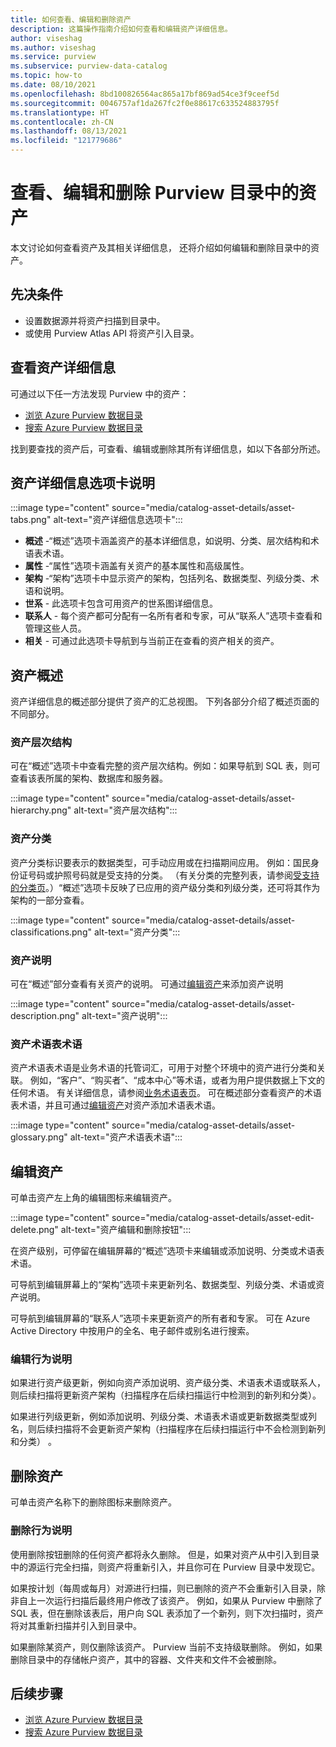 ```yaml
---
title: 如何查看、编辑和删除资产
description: 这篇操作指南介绍如何查看和编辑资产详细信息。
author: viseshag
ms.author: viseshag
ms.service: purview
ms.subservice: purview-data-catalog
ms.topic: how-to
ms.date: 08/10/2021
ms.openlocfilehash: 8bd100826564ac865a17bf869ad54ce3f9ceef5d
ms.sourcegitcommit: 0046757af1da267fc2f0e88617c633524883795f
ms.translationtype: HT
ms.contentlocale: zh-CN
ms.lasthandoff: 08/13/2021
ms.locfileid: "121779686"
---
```

# <a name="view-edit-and-delete-assets-in-purview-catalog"></a>查看、编辑和删除 Purview 目录中的资产

本文讨论如何查看资产及其相关详细信息， 还将介绍如何编辑和删除目录中的资产。

## <a name="prerequisites"></a>先决条件

- 设置数据源并将资产扫描到目录中。
- 或使用 Purview Atlas API 将资产引入目录。 

## <a name="viewing-asset-details"></a>查看资产详细信息

可通过以下任一方法发现 Purview 中的资产：
- [浏览 Azure Purview 数据目录](how-to-browse-catalog.md)
- [搜索 Azure Purview 数据目录](how-to-search-catalog.md)

找到要查找的资产后，可查看、编辑或删除其所有详细信息，如以下各部分所述。

## <a name="asset-details-tabs-explained"></a>资产详细信息选项卡说明

:::image type="content" source="media/catalog-asset-details/asset-tabs.png" alt-text="资产详细信息选项卡":::

- **概述** -“概述”选项卡涵盖资产的基本详细信息，如说明、分类、层次结构和术语表术语。
- **属性** -“属性”选项卡涵盖有关资产的基本属性和高级属性。
- **架构** -“架构”选项卡中显示资产的架构，包括列名、数据类型、列级分类、术语和说明。
- **世系** - 此选项卡包含可用资产的世系图详细信息。
- **联系人** - 每个资产都可分配有一名所有者和专家，可从“联系人”选项卡查看和管理这些人员。
- **相关** - 可通过此选项卡导航到与当前正在查看的资产相关的资产。 

## <a name="asset-overview"></a>资产概述
资产详细信息的概述部分提供了资产的汇总视图。 下列各部分介绍了概述页面的不同部分。

### <a name="asset-hierarchy"></a>资产层次结构

可在“概述”选项卡中查看完整的资产层次结构。例如：如果导航到 SQL 表，则可查看该表所属的架构、数据库和服务器。

:::image type="content" source="media/catalog-asset-details/asset-hierarchy.png" alt-text="资产层次结构":::

### <a name="asset-classifications"></a>资产分类

资产分类标识要表示的数据类型，可手动应用或在扫描期间应用。 例如：国民身份证号码或护照号码就是受支持的分类。 （有关分类的完整列表，请参阅[受支持的分类页](supported-classifications.md)。）“概述”选项卡反映了已应用的资产级分类和列级分类，还可将其作为架构的一部分查看。

:::image type="content" source="media/catalog-asset-details/asset-classifications.png" alt-text="资产分类":::

### <a name="asset-description"></a>资产说明

可在“概述”部分查看有关资产的说明。 可通过[编辑资产](#editing-assets)来添加资产说明

:::image type="content" source="media/catalog-asset-details/asset-description.png" alt-text="资产说明":::

### <a name="asset-glossary-terms"></a>资产术语表术语

资产术语表术语是业务术语的托管词汇，可用于对整个环境中的资产进行分类和关联。 例如，“客户”、“购买者”、“成本中心”等术语，或者为用户提供数据上下文的任何术语。 有关详细信息，请参阅[业务术语表页](concept-business-glossary.md)。 可在概述部分查看资产的术语表术语，并且可通过[编辑资产](#editing-assets)对资产添加术语表术语。

:::image type="content" source="media/catalog-asset-details/asset-glossary.png" alt-text="资产术语表术语":::

## <a name="editing-assets"></a>编辑资产

可单击资产左上角的编辑图标来编辑资产。

:::image type="content" source="media/catalog-asset-details/asset-edit-delete.png" alt-text="资产编辑和删除按钮":::

在资产级别，可停留在编辑屏幕的“概述”选项卡来编辑或添加说明、分类或术语表术语。

可导航到编辑屏幕上的“架构”选项卡来更新列名、数据类型、列级分类、术语或资产说明。

可导航到编辑屏幕的“联系人”选项卡来更新资产的所有者和专家。 可在 Azure Active Directory 中按用户的全名、电子邮件或别名进行搜索。

### <a name="edit-behavior-explained"></a>编辑行为说明

如果进行资产级更新，例如向资产添加说明、资产级分类、术语表术语或联系人，则后续扫描将更新资产架构（扫描程序在后续扫描运行中检测到的新列和分类）。

如果进行列级更新，例如添加说明、列级分类、术语表术语或更新数据类型或列名，则后续扫描将不会更新资产架构（扫描程序在后续扫描运行中不会检测到新列和分类） 。

## <a name="deleting-assets"></a>删除资产

可单击资产名称下的删除图标来删除资产。

### <a name="delete-behavior-explained"></a>删除行为说明

使用删除按钮删除的任何资产都将永久删除。 但是，如果对资产从中引入到目录中的源运行完全扫描，则资产将重新引入，并且你可在 Purview 目录中发现它。

如果按计划（每周或每月）对源进行扫描，则已删除的资产不会重新引入目录，除非自上一次运行扫描后最终用户修改了该资产。   例如，如果从 Purview 中删除了 SQL 表，但在删除该表后，用户向 SQL 表添加了一个新列，则下次扫描时，资产将对其重新扫描并引入到目录中。

如果删除某资产，则仅删除该资产。 Purview 当前不支持级联删除。 例如，如果删除目录中的存储帐户资产，其中的容器、文件夹和文件不会被删除。 

## <a name="next-steps"></a>后续步骤

- [浏览 Azure Purview 数据目录](how-to-browse-catalog.md)
- [搜索 Azure Purview 数据目录](how-to-search-catalog.md)
